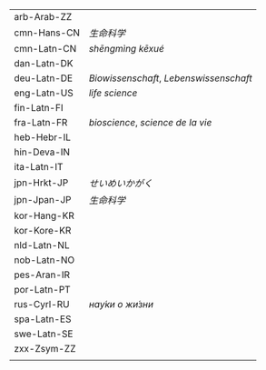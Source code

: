 | | |
|-|-|
| arb-Arab-ZZ |  |
| cmn-Hans-CN | _生命科学_ |
| cmn-Latn-CN | _shēngmìng kēxué_ |
| dan-Latn-DK |  |
| deu-Latn-DE | _Biowissenschaft_, _Lebenswissenschaft_ |
| eng-Latn-US | _life science_ |
| fin-Latn-FI |  |
| fra-Latn-FR | _bioscience_, _science de la vie_ |
| heb-Hebr-IL |  |
| hin-Deva-IN |  |
| ita-Latn-IT |  |
| jpn-Hrkt-JP | _せいめいかがく_ |
| jpn-Jpan-JP | _生命科学_ |
| kor-Hang-KR |  |
| kor-Kore-KR |  |
| nld-Latn-NL |  |
| nob-Latn-NO |  |
| pes-Aran-IR |  |
| por-Latn-PT |  |
| rus-Cyrl-RU | _нау́ки о жи́зни_ |
| spa-Latn-ES |  |
| swe-Latn-SE |  |
| zxx-Zsym-ZZ |  |
|  |  |